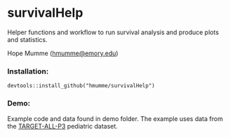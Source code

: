 # survivalHelp
Helper functions and workflow to run survival analysis and produce plots and statistics.

Hope Mumme (hmumme@emory.edu)
### Installation:
```
devtools::install_github("hmumme/survivalHelp")
```
### Demo:
Example code and data found in demo folder. The example uses data from the [TARGET-ALL-P3](https://ocg.cancer.gov/programs/target/projects/acute-lymphoblastic-leukemia) pediatric dataset.
